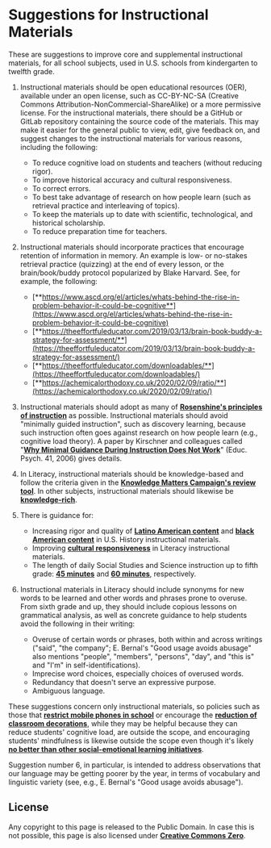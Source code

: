 # Suggestions for Instructional Materials

These are suggestions to improve core and supplemental instructional materials, for all school subjects, used in U.S. schools from kindergarten to twelfth grade.

1. Instructional materials should be open educational resources (OER), available under an open license, such as CC-BY-NC-SA (Creative Commons Attribution-NonCommercial-ShareAlike) or a more permissive license.  For the instructional materials, there should be a GitHub or GitLab repository containing the source code of the materials.  This may make it easier for the general public to view, edit, give feedback on, and suggest changes to the instructional materials for various reasons, including the following:

    - To reduce cognitive load on students and teachers (without reducing rigor).
    - To improve historical accuracy and cultural responsiveness.
    - To correct errors.
    - To best take advantage of research on how people learn (such as retrieval practice and interleaving of topics).
    - To keep the materials up to date with scientific, technological, and historical scholarship.
    - To reduce preparation time for teachers.

2. Instructional materials should incorporate practices that encourage retention of information in memory.  An example is low- or no-stakes retrieval practice (quizzing) at the end of every lesson, or the brain/book/buddy protocol popularized by Blake Harvard.  See, for example, the following:

    - [**https://www.ascd.org/el/articles/whats-behind-the-rise-in-problem-behavior-it-could-be-cognitive**](https://www.ascd.org/el/articles/whats-behind-the-rise-in-problem-behavior-it-could-be-cognitive)
    - [**https://theeffortfuleducator.com/2019/03/13/brain-book-buddy-a-strategy-for-assessment/**](https://theeffortfuleducator.com/2019/03/13/brain-book-buddy-a-strategy-for-assessment/)
    - [**https://theeffortfuleducator.com/downloadables/**](https://theeffortfuleducator.com/downloadables/)
    - [**https://achemicalorthodoxy.co.uk/2020/02/09/ratio/**](https://achemicalorthodoxy.co.uk/2020/02/09/ratio/)

3. Instructional materials should adopt as many of [**Rosenshine's principles of instruction**](https://www.aft.org/sites/default/files/Rosenshine.pdf) as possible. Instructional materials should avoid "minimally guided instruction", such as discovery learning, because such instruction often goes against research on how people learn (e.g., cognitive load theory).  A paper by Kirschner and colleagues called "[**Why Minimal Guidance During Instruction Does Not Work**](https://www.tandfonline.com/doi/abs/10.1207/s15326985ep4102_1)" (Educ. Psych. 41, 2006) gives details.
4. In Literacy, instructional materials should be knowledge-based and follow the criteria given in the [**Knowledge Matters Campaign's review tool**](https://knowledgematterscampaign.org/review-tool/).  In other subjects, instructional materials should likewise be [**knowledge-rich**](https://teacherhead.com/2018/06/06/what-is-a-knowledge-rich-curriculum-principle-and-practice/).
5. There is guidance for:

    - Increasing rigor and quality of [**Latino American content**](https://unidosus.org/publications/analyzing-inclusion-of-latino-contributions-in-us-history-curricula-for-high-school/) and [**black American content**](https://hub.jhu.edu/2021/02/10/black-history-curricula-lacking-rigor-and-quality/) in U.S. History instructional materials.
    - Improving [**cultural responsiveness**](https://steinhardt.nyu.edu/sites/default/files/2020-12/CRE%20Scorecard%20Revised%20Aug%202020.pdf) in Literacy instructional materials.
    - The length of daily Social Studies and Science instruction up to fifth grade: [**45 minutes**](https://ccsso.org/sites/default/files/2018-11/Elementary%20SS%20Brief%2045%20Minute%20Version_0.pdf) and [**60 minutes**](https://www.nsta.org/nstas-official-positions/elementary-school-science), respectively.
6. Instructional materials in Literacy should include synonyms for new words to be learned and other words and phrases prone to overuse.  From sixth grade and up, they should include copious lessons on grammatical analysis, as well as concrete guidance to help students avoid the following in their writing:

    - Overuse of certain words or phrases, both within and across writings ("said", "the company"; E. Bernal's "Good usage avoids abusage" also mentions "people", "members", "persons", "day", and "this is" and "I'm" in self-identifications).
    - Imprecise word choices, especially choices of overused words.
    - Redundancy that doesn't serve an expressive purpose.
    - Ambiguous language.

These suggestions concern only instructional materials, so policies such as those that [**restrict mobile phones in school**](https://www.educationnext.org/take-away-their-cellphones-rewire-schools-belonging-achievement/) or encourage the [**reduction of classroom decorations**](https://www.learningandthebrain.com/blog/getting-the-principles-just-right-classroom-decoration/), while they may be helpful because they can reduce students' cognitive load, are outside the scope, and encouraging students' mindfulness is likewise outside the scope even though it's likely [**no better than other social-emotional learning initiatives**](https://www.learningandthebrain.com/blog/does-mindfulness-help-a-blockbuster-new-study/).

Suggestion number 6, in particular, is intended to address observations that our language may be getting poorer by the year, in terms of vocabulary and linguistic variety (see, e.g., E. Bernal's "Good usage avoids abusage").

<a id=License></a>

## License

Any copyright to this page is released to the Public Domain.  In case this is not possible, this page is also licensed under [**Creative Commons Zero**](https://creativecommons.org/publicdomain/zero/1.0/).
